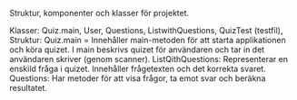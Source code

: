 Struktur, komponenter och klasser för projektet.

Klasser: Quiz.main, User, Questions, ListwithQuestions, QuizTest (testfil),
Struktur: Quiz.main = Innehåller main-metoden för att starta applikationen och köra quizet. I main beskrivs quizet för användaren och tar in det användaren skriver (genom scanner).
ListQithQuestions: Representerar en enskild fråga i quizet. Innehåller frågetexten och det korrekta svaret.
Questions: Har metoder för att visa frågor, ta emot svar och beräkna resultatet.

